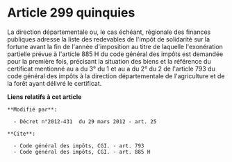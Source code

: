 # Article 299 quinquies

La   direction départementale ou, le cas échéant, régionale des finances publiques adresse la liste des redevables de l'impôt
de solidarité sur la fortune avant la fin de l'année d'imposition au titre de laquelle l'exonération partielle prévue à
l'article 885 H du code général des impôts est demandée pour la première fois, précisant la situation des biens et la
référence du certificat mentionné au a du 3° du 1 et au a du 2° du 2 de l'article 793 du code général des impôts à la
direction départementale de l'agriculture et de la forêt ayant délivré le certificat.

**Liens relatifs à cet article**

	**Modifié par**:

	  - Décret n°2012-431  du 29 mars 2012 - art. 25

	**Cite**:

	  - Code général des impôts, CGI. - art. 793
	  - Code général des impôts, CGI. - art. 885 H
